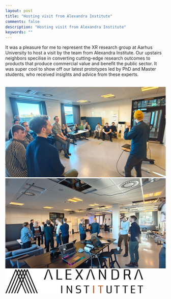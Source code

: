 ```yaml
---
layout: post
title: "Hosting visit from Alexandra Institute"
comments: false
description: "Hosting visit from Alexandra Institute"
keywords: ""
---
```

It was a pleasure for me to represent the XR research group at Aarhus University to host a visit by the team from Alexandra Institute. Our upstairs neighbors specilise in converting cutting-edge research outcomes to products that produce commercial value and benefit the public sector. It was super cool to show off our latest prototypes led by PhD and Master students, who received insights and advice from these experts.

<br/>
<div class="container">
    <img src="/assets/images/Alexandra1.jpeg" alt="">
</div>
<div class="container">
    <img src="/assets/images/Alexandra2.jpeg" alt="">
</div>
<div class="container">
    <img src="/assets/images/Alexandra3.webp" alt="">
</div>


